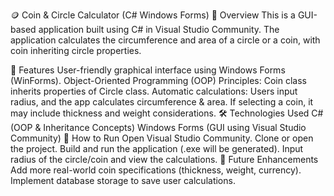 🪙 Coin & Circle Calculator (C# Windows Forms)
📌 Overview
This is a GUI-based application built using C# in Visual Studio Community. The application calculates the circumference and area of a circle or a coin, with coin inheriting circle properties.

🚀 Features
User-friendly graphical interface using Windows Forms (WinForms).
Object-Oriented Programming (OOP) Principles:
Coin class inherits properties of Circle class.
Automatic calculations:
Users input radius, and the app calculates circumference & area.
If selecting a coin, it may include thickness and weight considerations.
🛠️ Technologies Used
C# (OOP & Inheritance Concepts)
Windows Forms (GUI using Visual Studio Community)
📌 How to Run
Open Visual Studio Community.
Clone or open the project.
Build and run the application (.exe will be generated).
Input radius of the circle/coin and view the calculations.
🚀 Future Enhancements
Add more real-world coin specifications (thickness, weight, currency).
Implement database storage to save user calculations.
